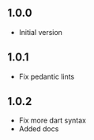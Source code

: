 ## 1.0.0

- Initial version

## 1.0.1

- Fix pedantic lints

## 1.0.2

- Fix more dart syntax
- Added docs
